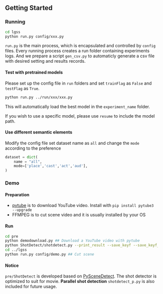 ## Getting Started
### Running

```sh
cd lgss
python run.py config/xxx.py 
```

```run.py``` is the main process, which is encapsulated and controlled by ```config``` files.
Every running process creates a run folder containing experiments logs. 
And we prepare a script ```gen_csv.py``` to automaticly generate a csv file with desired setting and results records.

#### Test with pretrained models
Please set up the config file in ```run``` folders and set ``trainFlag`` as ``False`` and ``testFlag`` as ``True``.

```sh
python run.py ../run/xxx/xxx.py 
 ```

This will automatically load the best model in the ``experiment_name`` folder.

If you wish to use a specific model, please use ``resume`` to include the model path.

#### Use different semantic elements
Modify the config file set dataset name as ``all`` and change the ``mode`` according to the preference
```python
dataset = dict(
    name = "all",
    mode=['place','cast','act','aud'],
)
 ```

### Demo
#### Preparation
- [pytube](https://github.com/nficano/pytube) is to download YouTube video. Install with ```pip install pytube3 --upgrade```
- FFMPEG is to cut scene video and it is usually installed by your OS

#### Run
```sh
cd pre
python demodownload.py ## Download a YouTube video with pytube
python ShotDetect/shotdetect.py --print_result --save_keyf --save_keyf_txt ## Cut shot 
cd ../lgss
python run.py config/demo.py ## Cut scene 
 ```

#### Notice
```pre/ShotDetect``` is developed based on [PySceneDetect](https://pyscenedetect.readthedocs.io/en/latest/). The shot detector is optimized to suit for movie.
**Parallel shot detection** ``shotdetect_p.py`` is also included for future usage.